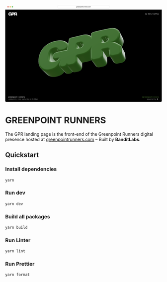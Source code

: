 ![GPR](github.png)

# GREENPOINT RUNNERS

The GPR landing page is the front-end of the Greenpoint Runners digital presence hosted at [greenpointrunners.com](https://greenpointrunners.com) – Built by **BanditLabs**. 

## Quickstart

### Install dependencies

```sh
yarn
```

### Run dev

```sh
yarn dev
```

### Build all packages

```sh
yarn build
```

### Run Linter

```sh
yarn lint
```

### Run Prettier

```sh
yarn format
```
